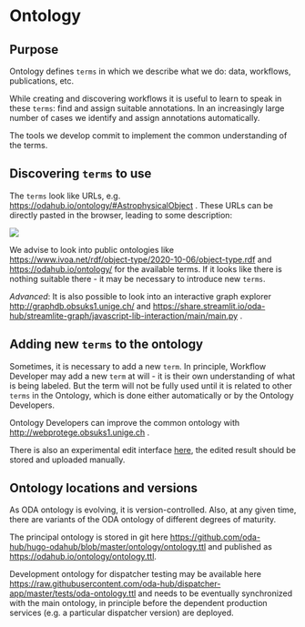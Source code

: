 # Ontology

## Purpose

Ontology defines `terms` in which we describe what we do: data, workflows, publications, etc. 

While creating and discovering workflows it is useful to learn to speak in these `terms`: find and assign suitable annotations.
In an increasingly large number of cases we identify and assign annotations automatically.

The tools we develop commit to implement the common understanding of the terms.

## Discovering `terms` to use 

The `terms` look like URLs, e.g. https://odahub.io/ontology/#AstrophysicalObject . These URLs can be directly pasted in the browser, leading to some description:

![](../ontology-doc.png)


We advise to look into public ontologies like https://www.ivoa.net/rdf/object-type/2020-10-06/object-type.rdf and https://odahub.io/ontology/ for the available terms. If it looks like there is nothing suitable there - it may be necessary to introduce new `terms`.

*Advanced*: It is also possible to look into an interactive graph explorer http://graphdb.obsuks1.unige.ch/ and https://share.streamlit.io/oda-hub/streamlite-graph/javascript-lib-interaction/main/main.py .

## Adding new `terms` to the ontology

Sometimes, it is necessary to add a new `term`. In principle, Workflow Developer may add a new `term` at will - it is their own understanding of what is being labeled. But the term will not be fully used until it is related to other `terms` in the Ontology, which is done either automatically or by the Ontology Developers.

Ontology Developers can improve the common ontology with http://webprotege.obsuks1.unige.ch .

There is also an experimental edit interface [here](https://odahub.io/ontology/webvowl/index.html#opts=cd=130;dd=10;editorMode=true;filter_disjoint=false;mode_multiColor=true;mode_pnp=true;), the edited result should be stored and uploaded manually.


## Ontology locations and versions

As ODA ontology is evolving, it is version-controlled.
Also, at any given time, there are variants of the ODA ontology of different degrees of maturity.

The principal ontology is stored in git here https://github.com/oda-hub/hugo-odahub/blob/master/ontology/ontology.ttl and published as https://odahub.io/ontology/ontology.ttl.

Development ontology for dispatcher testing may be available here https://raw.githubusercontent.com/oda-hub/dispatcher-app/master/tests/oda-ontology.ttl and needs to be eventually synchronized with the main ontology, in principle before the dependent production services (e.g. a particular dispatcher version) are deployed.